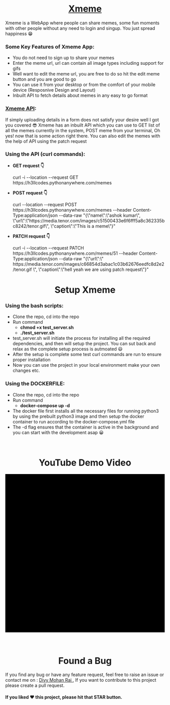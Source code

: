 
<h1 align="center"><a href="https://h3llcodes.pythonanywhere.com" target="_blank">Xmeme</a></h1>
  
Xmeme is a WebApp where people can share memes, some fun moments with other people without any need to login and singup. You just spread happiness 😁

<h3>Some Key Features of Xmeme App:</h3>
<ul>
  <li> You do not need to sign up to share your memes</li>
  <li> Enter the meme url, url can contain all image types including support for gifs</li>
  <li> Well want to edit the meme url, you are free to do so hit the edit meme button and you are good to go</li>
  <li> You can use it from your desktop or from the comfort of your mobile device (Resposnive Design and Layout)</li>
  <li> Inbuilt API to fetch details about memes in any easy to go format</li>
</ul>

<h3><a href="https://h3llcodes.pythonanywhere.com/memes" target="_blank">Xmeme API</a>:</h3>
<p>
If simply uploading details in a form does not satisfy your desire well I got you covered 😎 Xmeme has an inbuilt API which you can use to GET list of all the memes currently in the system, POST meme from your terminal, Oh yes! now that is some action right there. You can also edit the memes with the help of API using the patch request
  
<h3>Using the API (curl commands):</h3>
<ul>
  <li><b>GET request 👇</b> <p> curl -i --location --request GET https://h3llcodes.pythonanywhere.com/memes</p></li>

  <li><b>POST request 👇</b>  <p>curl --location --request POST https://h3llcodes.pythonanywhere.com/memes --header Content-Type:application/json --data-raw "{\"name\":\"ashok kumar\",  \"url\":\"https://media.tenor.com/images/c51500433e6f6fff5a8c362335bc8242/tenor.gif\",  \"caption\":\"This is a meme\"}"</p> </li>
  
  <li><b>PATCH request 👇</b>  <p>curl -i --location --request PATCH  https://h3llcodes.pythonanywhere.com/memes/51 --header Content-Type:application/json --data-raw "{\"url\":\" https://media.tenor.com/images/c66854d3abac1c03b62676eedfc8d2e2/tenor.gif \",  \"caption\":\"hell yeah we are using patch request\"}"</p> </li>
  
</ul>

<div align="center"><h1 align="center">Setup Xmeme</h1></div>
<h3>Using the bash scripts:</h3>
<ul>
  <li> Clone the repo, cd into the repo</li>
  <li> Run command
      <ul> 
      <li> <b>chmod +x test_server.sh</b> </li>
      <li> <b> ./test_server.sh </b> </li>
      </ul>
  </li>
  <li> test_server.sh will initiate the process for installing all the required dependencies, and then will setup the project. You can sut back and relax as the complete setup process is autmoated 😃 </li>
  <li> After the setup is complete some test curl commands are run to ensure proper installation </li>
  <li> Now you can use the project in your local environment make your own changes etc.</li>
</ul>

<h3>Using the DOCKERFILE:</h3>
<ul>
  <li> Clone the repo, cd into the repo</li>
  <li> Run command
      <ul> 
      <li> <b>docker-compose up -d</b> </li>
      </ul>
  </li>
  <li> The docker file first installs all the necessary files for running python3 by using the prebuilt python3 image and then setup the docker container to run according to the docker-compose.yml file</li>
  <li> The -d flag ensures that the container is active in the background and you can start with the development asap 😀 </li>
</ul>

<br>
<h1 align="center">YouTube Demo Video</h1>
<p align="center">
  <a href="https://youtu.be/4bmlVy1W9Y0" target="_blank"><img src="https://github.com/divy-14/Data-structures-and-Algorithms/blob/master/Result_images/xmeme_logo.gif" alt="demo Xmeme" width="600px" height="500px"></a>
</p>

<br>
<h1 align="center">Found a Bug</h1>
<p> 
If you find any bug or have any feature request, feel free to raise an issue or contact me on : <a href="mailto:divymohanrai@gmail.com"> Divy Mohan Rai </a>, 
If you want to contribute to this project please create a pull request.
</p>

#### If you liked ♥ this project, please hit that **STAR** button.
